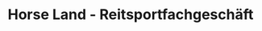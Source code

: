 ---
title: "Horse Land - Reitsportfachgeschäft"
url: /speyer/horse-land-reitsportfachgeschaeft/
shop: Outdoor
---